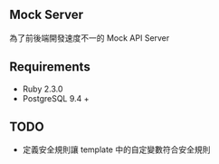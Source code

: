 ## Mock Server

為了前後端開發速度不一的 Mock API Server

## Requirements

* Ruby 2.3.0
* PostgreSQL 9.4 +

## TODO
* 定義安全規則讓 template 中的自定變數符合安全規則
